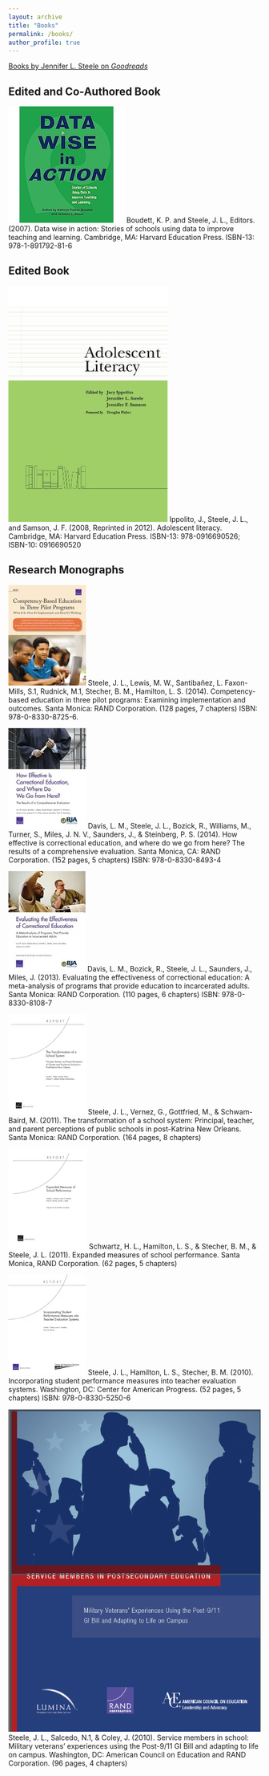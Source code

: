 ```yaml
---
layout: archive
title: "Books"
permalink: /books/
author_profile: true
---
```

  
    
[Books by Jennifer L. Steele on *Goodreads*](https://www.goodreads.com/author/list/1415033.Jennifer_L_Steele)
 
  
## Edited and Co-Authored Book  
  
[![Data Wise in Action](/images/datawiseinaction.jpg)](https://www.hepg.org/hep-home/books/data-wise-in-action) Boudett, K. P. and Steele, J. L., Editors. (2007). Data wise in action: Stories of schools using data to improve teaching and learning. Cambridge, MA: Harvard Education Press. ISBN-13: 978-1-891792-81-6

## Edited Book 

[![Adolescent Literacy](/images/adlit.jpg)](https://www.hepg.org/hep-home/books/adolescent-literacy_154) Ippolito, J., Steele, J. L., and Samson, J. F.  (2008, Reprinted in 2012). Adolescent literacy. Cambridge, MA: Harvard Education Press. ISBN-13: 978-0916690526; ISBN-10: 0916690520


## Research Monographs
 
[![Competency-Based Education](/images/competency.jpg)](https://www.rand.org/pubs/research_briefs/RB9796.html) Steele, J. L., Lewis, M. W., Santibañez, L. Faxon-Mills, S.1, Rudnick, M.1, Stecher, B. M., Hamilton, L. S. (2014). Competency-based education in three pilot programs: Examining implementation and outcomes. Santa Monica: RAND Corporation. (128 pages, 
7 chapters) ISBN: 978-0-8330-8725-6. 

[![Correctional Education Cost Analysis](/images/corred2.jpg)](https://www.rand.org/pubs/research_reports/RR564.html) Davis, L. M., Steele, J. L., Bozick, R., Williams, M., Turner, S., Miles, J. N. V., Saunders, J., & Steinberg, P. S. (2014). How effective is correctional education, and where do we go from here? The results of a comprehensive evaluation. Santa Monica, CA: RAND Corporation. (152 pages, 5 chapters) ISBN: 978-0-8330-8493-4 

[![Correctional Education Meta-Analysis](/images/corred1.jpg)](https://www.rand.org/pubs/research_reports/RR266.html) Davis, L. M., Bozick, R., Steele, J. L., Saunders, J., Miles, J. (2013). Evaluating the effectiveness of correctional education: A meta-analysis of programs that provide education to incarcerated adults. Santa Monica: RAND Corporation. (110 pages, 6 chapters) ISBN: 978-0-8330-8108-7

[![NOLA Transformation Study](/images/nola.jpg)](https://www.rand.org/pubs/technical_reports/TR1145.html) Steele, J. L., Vernez, G., Gottfried, M., & Schwam-Baird, M. (2011). The transformation of a school system: Principal, teacher, and parent perceptions of public schools in post-Katrina New Orleans. Santa Monica: RAND Corporation. (164 pages, 8 chapters)

[![Expanded Measures](/images/expanded.jpg)](https://www.rand.org/pubs/technical_reports/TR968.html) Schwartz, H. L., Hamilton, L. S., & Stecher, B. M., & Steele, J. L. (2011). Expanded measures of school performance. Santa Monica, RAND Corporation. (62 pages, 5 chapters) 

[![Incorporating Measures](/images/incorporate.jpg)](https://www.rand.org/pubs/technical_reports/TR917.html)  Steele, J. L., Hamilton, L. S., Stecher, B. M. (2010). Incorporating student performance measures into teacher evaluation systems. Washington, DC: Center for American Progress. (52 pages, 5 chapters) ISBN: 978-0-8330-5250-6 

[![Service Members in School](/images/svcmbr_2010_cover.png)](https://www.rand.org/pubs/monographs/MG1083.html) Steele, J. L., Salcedo, N.1, & Coley, J. (2010). Service members in school: Military veterans’ experiences using the Post-9/11 GI Bill and adapting to life on campus. Washington, DC: American Council on Education and RAND Corporation. (96 pages, 4 chapters) 

